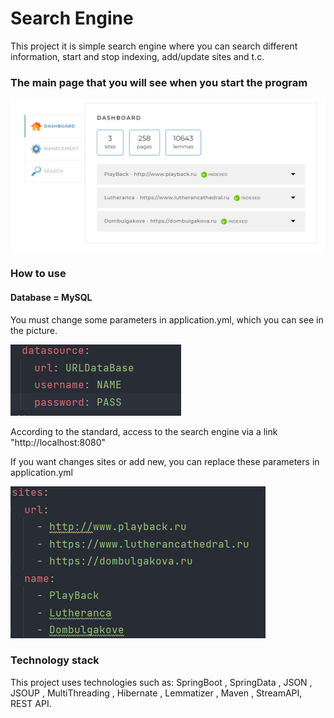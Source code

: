 # Search Engine

This project it is simple search engine where you can search different information,
start and stop indexing, add/update sites and t.c.
### The main page that you will see when you start the program
![img.png](img.png)
### How to use
#### Database = MySQL
You must change some parameters in application.yml, which you can see in the picture.


![img_1.png](img_1.png)

According to the standard, access to the search engine via a link "http://localhost:8080"

If you want changes sites or add new, you can replace these parameters in application.yml

![img_2.png](img_2.png)

### Technology stack
This project uses technologies such as: SpringBoot , SpringData , JSON , JSOUP ,
MultiThreading , Hibernate , Lemmatizer , Maven , StreamAPI, REST API.

